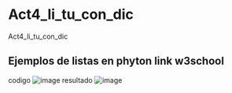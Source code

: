 # Act4_li_tu_con_dic
Act4_li_tu_con_dic
## Ejemplos de listas en phyton link w3school
codigo
![image](https://github.com/user-attachments/assets/9f85ba51-8c22-4665-b7c2-efb8bb4c00ce)
resultado
![image](https://github.com/user-attachments/assets/56e85f3a-3e02-4ead-b3de-1780d1760395)


